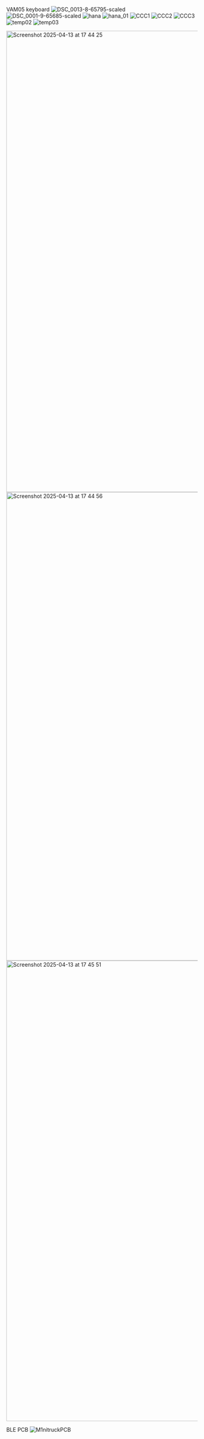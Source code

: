 VAM05 keyboard
![DSC_0013-8-65795-scaled](https://github.com/user-attachments/assets/3dc1a79a-b5ad-4a7a-a082-ab194cb446c3)
![DSC_0001-9-65685-scaled](https://github.com/user-attachments/assets/1d008564-a652-4259-8105-f2f83fa5281a)
![hana](https://github.com/user-attachments/assets/98f0eb48-7472-43f8-834d-5b19ace1df45)
![hana_01](https://github.com/user-attachments/assets/272f1091-af54-493d-a2d2-629bd7025444)
![CCC1](https://github.com/user-attachments/assets/64db1936-0225-4a75-ba63-46c4045e9729)
![CCC2](https://github.com/user-attachments/assets/0fa6f59f-3934-443f-853b-fd58100480dd)
![CCC3](https://github.com/user-attachments/assets/b7c5e86f-66f4-43c7-b093-38dc2c7025ca)
![temp02](https://github.com/user-attachments/assets/71c1524f-0ac5-4b88-ba92-bf0bba417beb)
![temp03](https://github.com/user-attachments/assets/e56de5ec-e368-4b88-9790-f4ff8149d0c3)

<img width="1214" alt="Screenshot 2025-04-13 at 17 44 25" src="https://github.com/user-attachments/assets/c4248766-e111-4f2b-b26e-3d2e9693577b" />
<img width="1233" alt="Screenshot 2025-04-13 at 17 44 56" src="https://github.com/user-attachments/assets/bcf5f2e1-f674-4e67-911c-cd08fd3d65ee" />
<img width="1212" alt="Screenshot 2025-04-13 at 17 45 51" src="https://github.com/user-attachments/assets/1624c532-b242-422f-8671-2bff79f89fc1" />

BLE PCB
![M1nitruckPCB](https://github.com/user-attachments/assets/ba2b6e9f-e94a-4dd9-ad06-bfb309733221)
